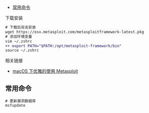 - [常用命令](#常用命令)

下载安装
```diff
# 下载后双击安装
wget https://osx.metasploit.com/metasploitframework-latest.pkg
# 添加环境变量
vim ~/.zshrc
++ export PATH="$PATH:/opt/metasploit-framework/bin"
source ~/.zshrc
```

相关链接
- [macOS 下优雅的使用 Metasploit](https://www.sqlsec.com/2019/11/macmsf.html)

## 常用命令

```
# 更新漏洞数据库
msfupdate
```